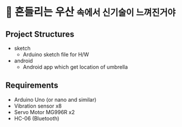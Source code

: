 # 🌂 흔들리는 우산 <small>속에서 신기술이 느껴진거야</small>

## Project Structures

- sketch
  - Arduino sketch file for H/W
- android
  - Android app which get location of umbrella

## Requirements

- Arduino Uno (or nano and similar)
- Vibration sensor x8
- Servo Motor MG996R x2
- HC-06 (Bluetooth)
